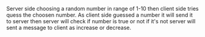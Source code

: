 Server side choosing a random number in range of 1-10 then client side tries quess the choosen number.
As client side guessed a number it will send it to server then server will check if number is true or not 
if it's not server will sent a message to client as increase or decrease.

